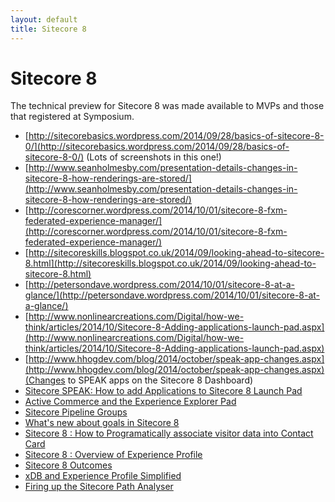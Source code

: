 ```yaml
---
layout: default
title: Sitecore 8
---
```


# Sitecore 8

The technical preview for Sitecore 8 was made available to MVPs and those that registered at Symposium.

* [http://sitecorebasics.wordpress.com/2014/09/28/basics-of-sitecore-8-0/](http://sitecorebasics.wordpress.com/2014/09/28/basics-of-sitecore-8-0/) (Lots of screenshots in this one!)
* [http://www.seanholmesby.com/presentation-details-changes-in-sitecore-8-how-renderings-are-stored/](http://www.seanholmesby.com/presentation-details-changes-in-sitecore-8-how-renderings-are-stored/)
* [http://corescorner.wordpress.com/2014/10/01/sitecore-8-fxm-federated-experience-manager/](http://corescorner.wordpress.com/2014/10/01/sitecore-8-fxm-federated-experience-manager/)
* [http://sitecoreskills.blogspot.co.uk/2014/09/looking-ahead-to-sitecore-8.html](http://sitecoreskills.blogspot.co.uk/2014/09/looking-ahead-to-sitecore-8.html)
* [http://petersondave.wordpress.com/2014/10/01/sitecore-8-at-a-glance/](http://petersondave.wordpress.com/2014/10/01/sitecore-8-at-a-glance/)
* [http://www.nonlinearcreations.com/Digital/how-we-think/articles/2014/10/Sitecore-8-Adding-applications-launch-pad.aspx](http://www.nonlinearcreations.com/Digital/how-we-think/articles/2014/10/Sitecore-8-Adding-applications-launch-pad.aspx)
* [http://www.hhogdev.com/blog/2014/october/speak-app-changes.aspx](http://www.hhogdev.com/blog/2014/october/speak-app-changes.aspx)(Changes to SPEAK apps on the Sitecore 8 Dashboard)
* [Sitecore SPEAK: How to add Applications to Sitecore 8 Launch Pad](http://www.mikerobbins.co.uk/sitecore/speak/2014/12/20/how-to-add-speak-applications-to-sitecore-8-launch-pad.html)
* [Active Commerce and the Experience Explorer Pad](http://www.techphoria414.com/Blog/2014/September/Sitecore-8-Technical-Preview-Active-Commerce-and-the-Experience-Explorer)
* [Sitecore Pipeline Groups](http://blog.boro2g.co.uk/sitecore-pipeline-groups/)
* [What's new about goals in Sitecore 8](http://blog.horizontalintegration.com/2014/10/28/whats-new-about-goals-in-sitecore-8/)
* [Sitecore 8 : How to Programatically associate visitor data into Contact Card](http://blog.horizontalintegration.com/2014/11/05/sitecore-8-how-to-programatically-associate-visitor-data-into-contact-card/)
* [Sitecore 8 : Overview of Experience Profile](http://blog.horizontalintegration.com/2014/11/01/sitecore-8-overview-of-experience-profile/)
* [Sitecore 8 Outcomes](http://coreblimey.azurewebsites.net/sitecore-8-outcomes/)
* [xDB and Experience Profile Simplified](http://coreblimey.azurewebsites.net/sitecore-8-xdb-and-experience-profile-simplified/)
* [Firing up the Sitecore Path Analyser](http://coreblimey.azurewebsites.net/firing-up-the-sitecore-8-path-analyser/)
